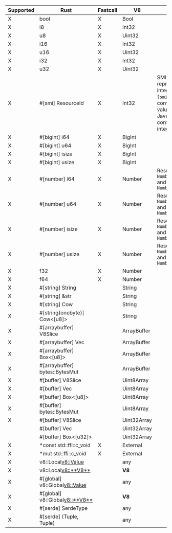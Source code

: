 | Supported | Rust                             | Fastcall | V8          | Notes                                                                                                                                                                                            |
| --------- | -------------------------------- | -------- | ----------- | ------------------------------------------------------------------------------------------------------------------------------------------------------------------------------------------------ |
| X         | bool                             | X        | Bool        |                                                                                                                                                                                                  |
| X         | i8                               | X        | Int32       |                                                                                                                                                                                                  |
| X         | u8                               | X        | Uint32      |                                                                                                                                                                                                  |
| X         | i16                              | X        | Int32       |                                                                                                                                                                                                  |
| X         | u16                              | X        | Uint32      |                                                                                                                                                                                                  |
| X         | i32                              | X        | Int32       |                                                                                                                                                                                                  |
| X         | u32                              | X        | Uint32      |                                                                                                                                                                                                  |
| X         | #[smi] ResourceId                | X        | Int32       | SMI is internally represented as a signed integer, but unsigned `#[smi]` types will be bit-converted to unsigned values for the Rust call. JavaScript code will continue to see signed integers. |
| X         | #[bigint] i64                    | X        | BigInt      |                                                                                                                                                                                                  |
| X         | #[bigint] u64                    | X        | BigInt      |                                                                                                                                                                                                  |
| X         | #[bigint] isize                  | X        | BigInt      |                                                                                                                                                                                                  |
| X         | #[bigint] usize                  | X        | BigInt      |                                                                                                                                                                                                  |
| X         | #[number] i64                    | X        | Number      | Result must fit within `Number.MIN_SAFE_INTEGER` and `Number.MAX_SAFE_INTEGER`                                                                                                                   |
| X         | #[number] u64                    | X        | Number      | Result must fit within `Number.MIN_SAFE_INTEGER` and `Number.MAX_SAFE_INTEGER`                                                                                                                   |
| X         | #[number] isize                  | X        | Number      | Result must fit within `Number.MIN_SAFE_INTEGER` and `Number.MAX_SAFE_INTEGER`                                                                                                                   |
| X         | #[number] usize                  | X        | Number      | Result must fit within `Number.MIN_SAFE_INTEGER` and `Number.MAX_SAFE_INTEGER`                                                                                                                   |
| X         | f32                              | X        | Number      |                                                                                                                                                                                                  |
| X         | f64                              | X        | Number      |                                                                                                                                                                                                  |
| X         | #[string] String                 |          | String      |                                                                                                                                                                                                  |
| X         | #[string] &str                   |          | String      |                                                                                                                                                                                                  |
| X         | #[string] Cow<str>               |          | String      |                                                                                                                                                                                                  |
| X         | #[string(onebyte)] Cow<[u8]>     |          | String      |                                                                                                                                                                                                  |
| X         | #[arraybuffer] V8Slice<u8>       |          | ArrayBuffer |                                                                                                                                                                                                  |
| X         | #[arraybuffer] Vec<u8>           |          | ArrayBuffer |                                                                                                                                                                                                  |
| X         | #[arraybuffer] Box<[u8]>         |          | ArrayBuffer |                                                                                                                                                                                                  |
| X         | #[arraybuffer] bytes::BytesMut   |          | ArrayBuffer |                                                                                                                                                                                                  |
| X         | #[buffer] V8Slice<u8>            |          | Uint8Array  |                                                                                                                                                                                                  |
| X         | #[buffer] Vec<u8>                |          | Uint8Array  |                                                                                                                                                                                                  |
| X         | #[buffer] Box<[u8]>              |          | Uint8Array  |                                                                                                                                                                                                  |
| X         | #[buffer] bytes::BytesMut        |          | Uint8Array  |                                                                                                                                                                                                  |
| X         | #[buffer] V8Slice<u32>           |          | Uint32Array |                                                                                                                                                                                                  |
|           | #[buffer] Vec<u32>               |          | Uint32Array |                                                                                                                                                                                                  |
|           | #[buffer] Box<[u32]>             |          | Uint32Array |                                                                                                                                                                                                  |
| X         | *const std::ffi::c_void          | X        | External    |                                                                                                                                                                                                  |
| X         | *mut std::ffi::c_void            | X        | External    |                                                                                                                                                                                                  |
| X         | v8::Local<v8::Value>             |          | any         |                                                                                                                                                                                                  |
| X         | v8::Local<v8::**V8**>            |          | **V8**      |                                                                                                                                                                                                  |
| X         | #[global] v8::Global<v8::Value>  |          | any         |                                                                                                                                                                                                  |
| X         | #[global] v8::Global<v8::**V8**> |          | **V8**      |                                                                                                                                                                                                  |
| X         | #[serde] SerdeType               |          | any         |                                                                                                                                                                                                  |
| X         | #[serde] (Tuple, Tuple)          |          | any         |                                                                                                                                                                                                  |
